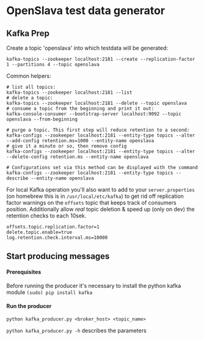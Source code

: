 
# OpenSlava test data generator

## Kafka Prep

Create a topic 'openslava' into which testdata will be generated:

```shell
kafka-topics --zookeeper localhost:2181 --create --replication-factor 1 --partitions 4 --topic openslava
```

Common helpers:

```shell
# list all topics:
kafka-topics --zookeeper localhost:2181 --list
# delete a topic:
kafka-topics --zookeeper localhost:2181 --delete --topic openslava
# consume a topic from the beginning and print it out:
kafka-console-consumer --bootstrap-server localhost:9092 --topic openslava --from-beginning

# purge a topic. This first step will reduce retention to a second:
kafka-configs --zookeeper localhost:2181 --entity-type topics --alter --add-config retention.ms=1000 --entity-name openslava
# give it a minute or so, then remove config
kafka-configs --zookeeper localhost:2181 --entity-type topics --alter --delete-config retention.ms --entity-name openslava

# Configurations set via this method can be displayed with the command
kafka-configs --zookeeper localhost:2181 --entity-type topics --describe --entity-name openslava
```

For local Kafka operation you'll also want to add to your `server.properties` (on homebrew this is in `/usr/local/etc/kafka`) to get rid off replication factor warnings on the `offsets` topic that keeps track of consumers position. Additionally allow _real_ topic deletion & speed up (only on dev) the retention checks to each 10sek.

```
offsets.topic.replication.factor=1
delete.topic.enable=true
log.retention.check.interval.ms=10000
```

## Start producing messages

#### Prerequisites 
Before running the producer it's necessary to install the python kafka module
``` (sudo) pip install kafka ```

#### Run the producer 
```python kafka_producer.py <broker_host> <topic_name>```

```python kafka_producer.py -h```  describes the parameters

